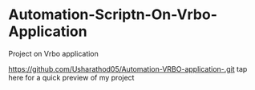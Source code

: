 # Automation-Scriptn-On-Vrbo-Application
Project on Vrbo application


https://github.com/Usharathod05/Automation-VRBO-application-.git    tap here for a quick preview of my project
